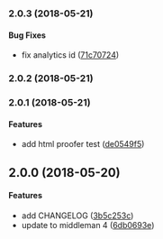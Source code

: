 <a name="2.0.3"></a>
### 2.0.3 (2018-05-21)


#### Bug Fixes

*   fix analytics id ([71c70724](https://github.com/wejustdostuff/wejustdostuff.com/commit/71c70724ee1c760cdb7d56e686806ade70367f4d))



<a name="2.0.2"></a>
### 2.0.2 (2018-05-21)




<a name="2.0.1"></a>
### 2.0.1 (2018-05-21)


#### Features

*   add html proofer test ([de0549f5](https://github.com/wejustdostuff/wejustdostuff.com/commit/de0549f5100088be55a5af2870f3988db57dc026))



<a name="2.0.0"></a>
## 2.0.0 (2018-05-20)


#### Features

*   add CHANGELOG ([3b5c253c](https://github.com/wejustdostuff/wejustdostuff.com/commit/3b5c253c67b7daf958bb2605abee77065b6a8cc5))
*   update to middleman 4 ([6db0693e](https://github.com/wejustdostuff/wejustdostuff.com/commit/6db0693ec3fcc756b96d35a1d252ec1fa7deae51))



